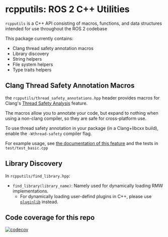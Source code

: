 # rcpputils: ROS 2 C++ Utilities

`rcpputils` is a C++ API consisting of macros, functions, and data structures intended for use throughout the ROS 2 codebase

This package currently contains:
* Clang thread safety annotation macros
* Library discovery
* String helpers
* File system helpers
* Type traits helpers

## Clang Thread Safety Annotation Macros
the `rcpputils/thread_safety_annotations.hpp` header provides macros for Clang's [Thread Safety Analysis](https://clang.llvm.org/docs/ThreadSafetyAnalysis.html) feature.

The macros allow you to annotate your code, but expand to nothing when using a non-clang compiler, so they are safe for cross-platform use.

To use thread safety annotation in your package (in a Clang+libcxx build), enable the `-Wthread-safety` compiler flag.

For example usage, see [the documentation of this feature](https://clang.llvm.org/docs/ThreadSafetyAnalysis.html) and the tests in `test/test_basic.cpp`

## Library Discovery

In `rcpputils/find_library.hpp`:

*   `find_library(library_name)`: Namely used for dynamically loading RMW
    implementations.
    *   For dynamically loading user-defind plugins in C++, please use
        [`pluginlib`](https://github.com/ros/pluginlib) instead.

## Code coverage for this repo
[![codecov](https://codecov.io/gh/j-rivero/rcpputils/branch/master/graph/badge.svg)](https://codecov.io/gh/j-rivero/rcpputils)
